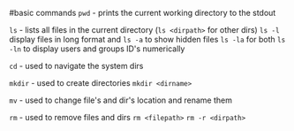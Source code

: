 #basic commands
`pwd` - prints the current working directory to the stdout

`ls`  - lists all files in the current directory (`ls <dirpath>` for other dirs)
`ls -l` display files in long format and `ls -a` to show hidden files `ls -la` for both
`ls -ln` to display users and groups ID's numerically

`cd`  - used to navigate the system dirs 

`mkdir` - used to create directories `mkdir <dirname>`

`mv` - used to change file's and dir's location and rename them

`rm` - used to remove files and dirs `rm <filepath>` `rm -r <dirpath>`
